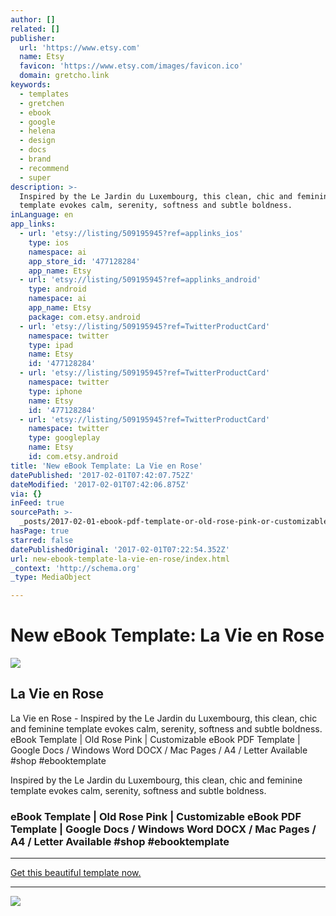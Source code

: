 ```yaml
---
author: []
related: []
publisher:
  url: 'https://www.etsy.com'
  name: Etsy
  favicon: 'https://www.etsy.com/images/favicon.ico'
  domain: gretcho.link
keywords:
  - templates
  - gretchen
  - ebook
  - google
  - helena
  - design
  - docs
  - brand
  - recommend
  - super
description: >-
  Inspired by the Le Jardin du Luxembourg, this clean, chic and feminine
  template evokes calm, serenity, softness and subtle boldness.
inLanguage: en
app_links:
  - url: 'etsy://listing/509195945?ref=applinks_ios'
    type: ios
    namespace: ai
    app_store_id: '477128284'
    app_name: Etsy
  - url: 'etsy://listing/509195945?ref=applinks_android'
    type: android
    namespace: ai
    app_name: Etsy
    package: com.etsy.android
  - url: 'etsy://listing/509195945?ref=TwitterProductCard'
    namespace: twitter
    type: ipad
    name: Etsy
    id: '477128284'
  - url: 'etsy://listing/509195945?ref=TwitterProductCard'
    namespace: twitter
    type: iphone
    name: Etsy
    id: '477128284'
  - url: 'etsy://listing/509195945?ref=TwitterProductCard'
    namespace: twitter
    type: googleplay
    name: Etsy
    id: com.etsy.android
title: 'New eBook Template: La Vie en Rose'
datePublished: '2017-02-01T07:42:07.752Z'
dateModified: '2017-02-01T07:42:06.875Z'
via: {}
inFeed: true
sourcePath: >-
  _posts/2017-02-01-ebook-pdf-template-or-old-rose-pink-or-customizable-ebook-pdf.md
hasPage: true
starred: false
datePublishedOriginal: '2017-02-01T07:22:54.352Z'
url: new-ebook-template-la-vie-en-rose/index.html
_context: 'http://schema.org'
_type: MediaObject

---
```

# New eBook Template: La Vie en Rose

<article style=""><img src="https://s3-us-west-2.amazonaws.com/the-grid-img/p/bf41a24e9b7ebbba104135a47bff3596444d95f6.jpg" /><h1>La Vie en Rose</h1><p>La Vie en Rose - Inspired by the Le Jardin du Luxembourg, this clean, chic and feminine template evokes calm, serenity, softness and subtle boldness. eBook Template | Old Rose Pink | Customizable eBook PDF Template | Google Docs / Windows Word DOCX / Mac Pages / A4 / Letter Available #shop #ebooktemplate</p></article>

Inspired by the Le Jardin du Luxembourg, this clean, chic and feminine template evokes calm, serenity, softness and subtle boldness.

### eBook Template | Old Rose Pink | Customizable eBook PDF Template | Google Docs / Windows Word DOCX / Mac Pages / A4 / Letter Available \#shop \#ebooktemplate

---

[Get this beautiful template now.][0]

---

![](https://imgflo.herokuapp.com/graph/2b2431f8e7ba7b0/f65802598de6e9add48c88801127c0cb/croprotate.png?cropheight=1481&cropwidth=715&degrees=0&input=https%3A%2F%2Fthe-grid-user-content.s3-us-west-2.amazonaws.com%2F031bd488-20a8-419e-9017-aee98a0f4bae.png&x=11&y=11)

[0]: http://gretcho.link/shop-ebook-template-rose-sage-pink